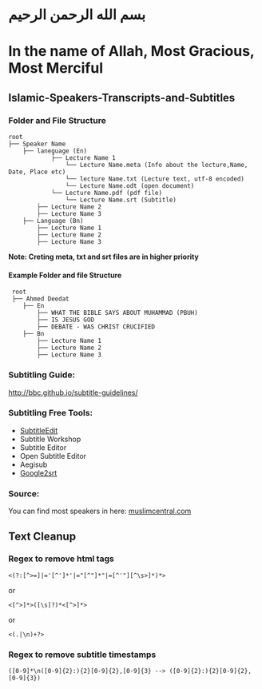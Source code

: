 
# بسم الله الرحمن الرحيم

# In the name of Allah, Most Gracious, Most Merciful

## Islamic-Speakers-Transcripts-and-Subtitles

### Folder and File Structure
```
root
├── Speaker Name
	├── laneguage (En)
    		├── Lecture Name 1
    			└── Lecture Name.meta (Info about the lecture,Name, Date, Place etc)
    			└── lecture Name.txt (Lecture text, utf-8 encoded)
    			└── Lecture Name.odt (open document)
   			└── Lecture Name.pdf (pdf file)
    			└── Lecture Name.srt (Subtitle)
		├── Lecture Name 2
		├── Lecture Name 3
	├── Language (Bn)
		├── Lecture Name 1
		├── Lecture Name 2
		├── Lecture Name 3
```
        
<b>Note: Creting meta, txt and srt files are in higher priority</b>
        
#### Example Folder and file Structure
```
 root
 ├── Ahmed Deedat
    ├── En
        ├── WHAT THE BIBLE SAYS ABOUT MUHAMMAD (PBUH)
        ├── IS JESUS GOD
        ├── DEBATE - WAS CHRIST CRUCIFIED
    ├── Bn
        ├── Lecture Name 1
        ├── Lecture Name 2
        ├── Lecture Name 3

```
### Subtitling Guide: 

http://bbc.github.io/subtitle-guidelines/

### Subtitling Free Tools:
* [SubtitleEdit](https://github.com/SubtitleEdit)
* Subtitle Workshop
* Subtitle Editor
* Open Subtitle Editor
* Aegisub
* [Google2srt](http://google2srt.sourceforge.net/en/)

### Source:
You can find most speakers in here: <a href="muslimcentral.com">muslimcentral.com</a>

## Text Cleanup
### Regex to remove html tags
```
<(?:[^>=]|='[^']*'|="[^"]*"|=[^'"][^\s>]*)*>
```
or
```
<[^>]*>([\s]?)*<[^>]*>
```
or
```
<(.|\n)+?>

```
### Regex to remove subtitle timestamps
```
([0-9]*\n([0-9]{2}:){2}[0-9]{2},[0-9]{3} --> ([0-9]{2}:){2}[0-9]{2},[0-9]{3})
```
